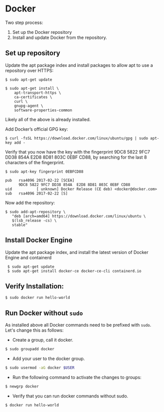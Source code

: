 # Docker

Two step process:

1. Set up the Docker repository
2. Install and update Docker from the repository.

## Set up repository

Update the apt package index and install packages to allow apt to use a repository over HTTPS:

```{bash}
$ sudo apt-get update

$ sudo apt-get install \
    apt-transport-https \
    ca-certificates \
    curl \
    gnupg-agent \
    software-properties-common
```

Likely all of the above is already installed.

Add Docker’s official GPG key:

```{bash}
$ curl -fsSL https://download.docker.com/linux/ubuntu/gpg | sudo apt-key add -

```

Verify that you now have the key with the fingerprint 9DC8 5822 9FC7 DD38 854A  E2D8 8D81 803C 0EBF CD88, by searching for the last 8 characters of the fingerprint.

```{bash}
$ sudo apt-key fingerprint 0EBFCD88

pub   rsa4096 2017-02-22 [SCEA]
      9DC8 5822 9FC7 DD38 854A  E2D8 8D81 803C 0EBF CD88
uid           [ unknown] Docker Release (CE deb) <docker@docker.com>
sub   rsa4096 2017-02-22 [S]
```

Now add the repository:

```{bash}
$ sudo add-apt-repository \
   "deb [arch=amd64] https://download.docker.com/linux/ubuntu \
   $(lsb_release -cs) \
   stable"
```

## Install Docker Engine

Update the apt package index, and install the latest version of Docker Engine and containerd

```{bash}
 $ sudo apt-get update
 $ sudo apt-get install docker-ce docker-ce-cli containerd.io
```

## Verify Installation:

```{bash}
$ sudo docker run hello-world
```

## Run Docker without `sudo`

As installed above all Docker commands need to be prefixed with `sudo`. 
Let's change this as follows:

* Create a group, call it docker.
``` bash
$ sudo groupadd docker
```
* Add your user to the docker group.
```bash
$ sudo usermod -aG docker $USER
```
* Run the following command to activate the changes to groups:
```bash
$ newgrp docker 
```
* Verify that you can run docker commands without sudo.
```bash
$ docker run hello-world
```